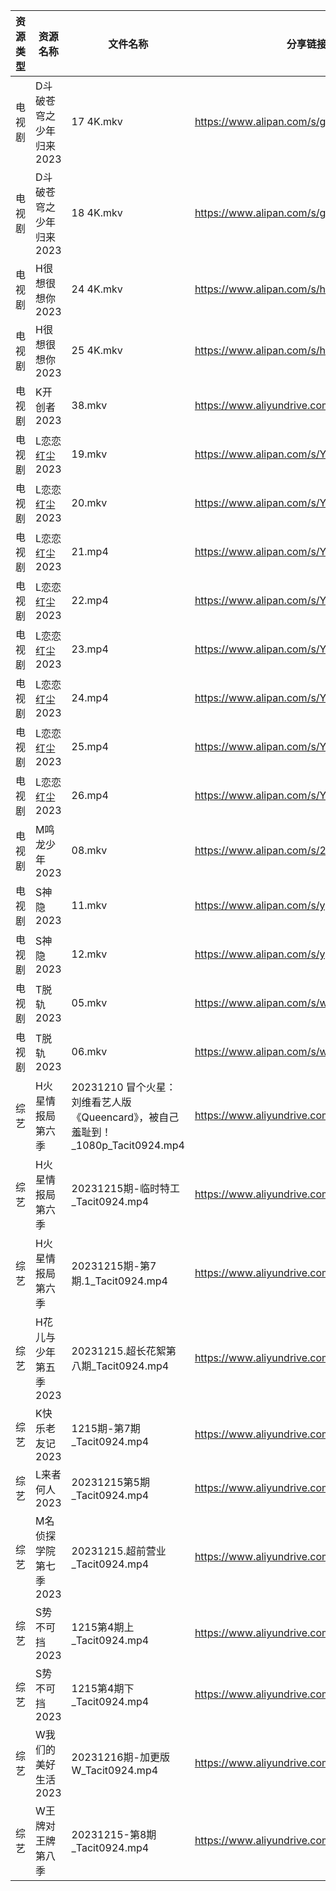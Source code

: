 | 资源类型 | 资源名称           | 文件名称                                                        | 分享链接                                      | 更新时间                |
| ---- | -------------- | ----------------------------------------------------------- | ----------------------------------------- | ------------------- |
| 电视剧  | D斗破苍穹之少年归来2023 | 17 4K.mkv                                                   | https://www.alipan.com/s/gZNbx17BXE2      | 2023-12-16 00:05:06 |
| 电视剧  | D斗破苍穹之少年归来2023 | 18 4K.mkv                                                   | https://www.alipan.com/s/gZNbx17BXE2      | 2023-12-16 00:05:06 |
| 电视剧  | H很想很想你2023     | 24 4K.mkv                                                   | https://www.alipan.com/s/hfMyZXe5zKx      | 2023-12-16 00:05:09 |
| 电视剧  | H很想很想你2023     | 25 4K.mkv                                                   | https://www.alipan.com/s/hfMyZXe5zKx      | 2023-12-16 00:05:09 |
| 电视剧  | K开创者2023       | 38.mkv                                                      | https://www.aliyundrive.com/s/N2CmALY5X1B | 2023-12-16 00:05:14 |
| 电视剧  | L恋恋红尘2023      | 19.mkv                                                      | https://www.alipan.com/s/Ymbt5WiGP5K      | 2023-12-16 00:05:19 |
| 电视剧  | L恋恋红尘2023      | 20.mkv                                                      | https://www.alipan.com/s/Ymbt5WiGP5K      | 2023-12-16 00:05:19 |
| 电视剧  | L恋恋红尘2023      | 21.mp4                                                      | https://www.alipan.com/s/Ymbt5WiGP5K      | 2023-12-16 00:05:19 |
| 电视剧  | L恋恋红尘2023      | 22.mp4                                                      | https://www.alipan.com/s/Ymbt5WiGP5K      | 2023-12-16 00:05:18 |
| 电视剧  | L恋恋红尘2023      | 23.mp4                                                      | https://www.alipan.com/s/Ymbt5WiGP5K      | 2023-12-16 00:05:18 |
| 电视剧  | L恋恋红尘2023      | 24.mp4                                                      | https://www.alipan.com/s/Ymbt5WiGP5K      | 2023-12-16 00:05:18 |
| 电视剧  | L恋恋红尘2023      | 25.mp4                                                      | https://www.alipan.com/s/Ymbt5WiGP5K      | 2023-12-16 00:05:17 |
| 电视剧  | L恋恋红尘2023      | 26.mp4                                                      | https://www.alipan.com/s/Ymbt5WiGP5K      | 2023-12-16 00:05:17 |
| 电视剧  | M鸣龙少年2023      | 08.mkv                                                      | https://www.alipan.com/s/2HR7qxnbZ7a      | 2023-12-16 00:05:25 |
| 电视剧  | S神隐2023        | 11.mkv                                                      | https://www.alipan.com/s/ygw7ahjrzLJ      | 2023-12-16 00:05:30 |
| 电视剧  | S神隐2023        | 12.mkv                                                      | https://www.alipan.com/s/ygw7ahjrzLJ      | 2023-12-16 00:05:30 |
| 电视剧  | T脱轨2023        | 05.mkv                                                      | https://www.alipan.com/s/wqYSXzdAT24      | 2023-12-16 00:05:33 |
| 电视剧  | T脱轨2023        | 06.mkv                                                      | https://www.alipan.com/s/wqYSXzdAT24      | 2023-12-16 00:05:33 |
| 综艺   | H火星情报局第六季      | 20231210 冒个火星：刘维看艺人版《Queencard》，被自己羞耻到！_1080p_Tacit0924.mp4 | https://www.aliyundrive.com/s/4azyom2fB4x | 2023-12-16 00:05:50 |
| 综艺   | H火星情报局第六季      | 20231215期-临时特工_Tacit0924.mp4                                | https://www.aliyundrive.com/s/4azyom2fB4x | 2023-12-16 00:05:50 |
| 综艺   | H火星情报局第六季      | 20231215期-第7期.1_Tacit0924.mp4                               | https://www.aliyundrive.com/s/4azyom2fB4x | 2023-12-16 00:05:49 |
| 综艺   | H花儿与少年第五季2023  | 20231215.超长花絮第八期_Tacit0924.mp4                              | https://www.aliyundrive.com/s/Rb3k2hgSjHJ | 2023-12-16 09:45:03 |
| 综艺   | K快乐老友记2023     | 1215期-第7期_Tacit0924.mp4                                     | https://www.aliyundrive.com/s/BxVL5bRR35N | 2023-12-16 00:05:56 |
| 综艺   | L来者何人2023      | 20231215第5期_Tacit0924.mp4                                   | https://www.aliyundrive.com/s/r23ozuJUsih | 2023-12-16 00:05:58 |
| 综艺   | M名侦探学院第七季2023  | 20231215.超前营业_Tacit0924.mp4                                 | https://www.aliyundrive.com/s/NShJjwiMfYg | 2023-12-16 00:06:00 |
| 综艺   | S势不可挡2023      | 1215第4期上_Tacit0924.mp4                                      | https://www.aliyundrive.com/s/YDxMP5fStTR | 2023-12-16 00:06:10 |
| 综艺   | S势不可挡2023      | 1215第4期下_Tacit0924.mp4                                      | https://www.aliyundrive.com/s/YDxMP5fStTR | 2023-12-16 00:06:10 |
| 综艺   | W我们的美好生活2023   | 20231216期-加更版W_Tacit0924.mp4                                | https://www.aliyundrive.com/s/zAXrGigJxgY | 2023-12-16 18:30:03 |
| 综艺   | W王牌对王牌第八季      | 20231215-第8期_Tacit0924.mp4                                  | https://www.aliyundrive.com/s/msfoWynj5eP | 2023-12-16 00:06:17 |
